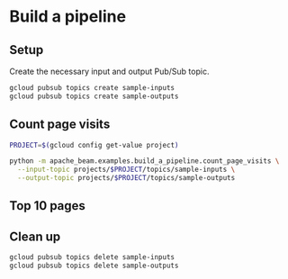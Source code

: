 <!--
Licensed under the Apache License, Version 2.0 (the "License");
you may not use this file except in compliance with the License.
You may obtain a copy of the License at

http://www.apache.org/licenses/LICENSE-2.0

Unless required by applicable law or agreed to in writing, software
distributed under the License is distributed on an "AS IS" BASIS,
WITHOUT WARRANTIES OR CONDITIONS OF ANY KIND, either express or implied.
See the License for the specific language governing permissions and
limitations under the License.
-->

# Build a pipeline

## Setup

Create the necessary input and output Pub/Sub topic.

```sh
gcloud pubsub topics create sample-inputs
gcloud pubsub topics create sample-outputs
```

## Count page visits

```sh
PROJECT=$(gcloud config get-value project)

python -m apache_beam.examples.build_a_pipeline.count_page_visits \
  --input-topic projects/$PROJECT/topics/sample-inputs \
  --output-topic projects/$PROJECT/topics/sample-outputs
```

## Top 10 pages

## Clean up

```sh
gcloud pubsub topics delete sample-inputs
gcloud pubsub topics delete sample-outputs
```
